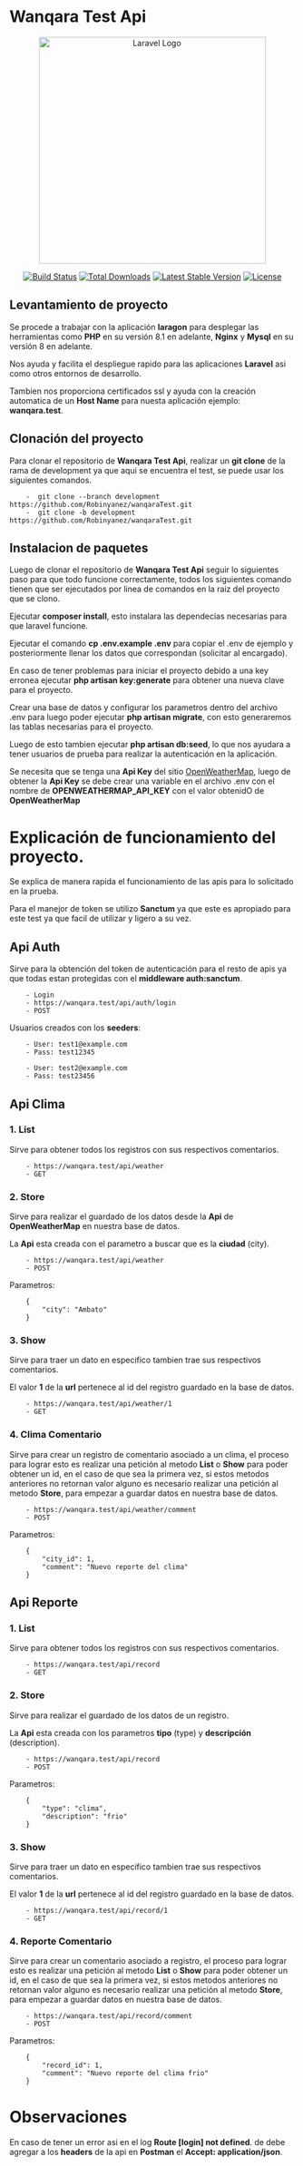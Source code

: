 # Wanqara Test Api
<p align="center"><a href="https://laravel.com" target="_blank"><img src="https://raw.githubusercontent.com/laravel/art/master/logo-lockup/5%20SVG/2%20CMYK/1%20Full%20Color/laravel-logolockup-cmyk-red.svg" width="400" alt="Laravel Logo"></a></p>

<p align="center">
<a href="https://travis-ci.org/laravel/framework"><img src="https://travis-ci.org/laravel/framework.svg" alt="Build Status"></a>
<a href="https://packagist.org/packages/laravel/framework"><img src="https://img.shields.io/packagist/dt/laravel/framework" alt="Total Downloads"></a>
<a href="https://packagist.org/packages/laravel/framework"><img src="https://img.shields.io/packagist/v/laravel/framework" alt="Latest Stable Version"></a>
<a href="https://packagist.org/packages/laravel/framework"><img src="https://img.shields.io/packagist/l/laravel/framework" alt="License"></a>
</p>

## Levantamiento de proyecto

Se procede a trabajar con la aplicación **laragon** para desplegar las herramientas como **PHP** en su versión 8.1 en adelante, **Nginx** y **Mysql** en su versión 8 en adelante.

Nos ayuda y facilita el despliegue rapido para las aplicaciones **Laravel** asi como otros entornos de desarrollo.

Tambien nos proporciona certificados ssl y ayuda con la creación automatica de un **Host Name** para nuesta aplicación ejemplo: **wanqara.test**.


## Clonación del proyecto

Para clonar el repositorio de **Wanqara Test Api**, realizar un **git clone** de la rama de development ya que aqui se encuentra el test, se puede usar los siguientes comandos.

        -  git clone --branch development https://github.com/Robinyanez/wanqaraTest.git
        -  git clone -b development https://github.com/Robinyanez/wanqaraTest.git

## Instalacion de paquetes

Luego de clonar el repositorio de **Wanqara Test Api** seguir lo siguientes paso para que todo funcione correctamente, todos los siguientes comando tienen que ser ejecutados por linea de comandos en la raiz del proyecto que se clono.

Ejecutar **composer install**, esto instalara las dependecias necesarias para que laravel funcione.

Ejecutar el comando **cp .env.example .env** para copiar el .env de ejemplo y posteriormente llenar los datos que correspondan (solicitar al encargado).

En caso de tener problemas para iniciar el proyecto debido a una key erronea ejecutar **php artisan key:generate** para obtener una nueva clave para el proyecto.

Crear una base de datos y configurar los parametros dentro del archivo .env para luego poder ejecutar **php artisan migrate**, con esto generaremos las tablas necesarias para el proyecto.

Luego de esto tambien ejecutar **php artisan db:seed**, lo que nos ayudara a tener usuarios de prueba para realizar la autenticación en la aplicación.

Se necesita que se tenga una **Api Key** del sitio [OpenWeatherMap](https://openweathermap.org/api), luego de obtener la **Api Key** se debe crear una variable en el archivo .env con el nombre de **OPENWEATHERMAP_API_KEY** con el valor obtenidO de **OpenWeatherMap**

# Explicación de funcionamiento del proyecto.

Se explica de manera rapida el funcionamiento de las apis para lo solicitado en la prueba.

Para el manejor de token se utilizo **Sanctum** ya que este es apropiado para este test ya que facil de utilizar y ligero a su vez.

## Api Auth

Sirve para la obtención del token de autenticación para el resto de apis ya que todas estan protegidas con el **middleware auth:sanctum**.

        - Login
        - https://wanqara.test/api/auth/login
        - POST

Usuarios creados con los **seeders**:

        - User: test1@example.com 
        - Pass: test12345

        - User: test2@example.com 
        - Pass: test23456

## Api Clima

### 1. List

Sirve para obtener todos los registros con sus respectivos comentarios.

        - https://wanqara.test/api/weather
        - GET

### 2. Store

Sirve para realizar el guardado de los datos desde la **Api** de **OpenWeatherMap** en nuestra base de datos.

La **Api** esta creada con el parametro a buscar que es la **ciudad** (city).

        - https://wanqara.test/api/weather
        - POST

Parametros:

        {
            "city": "Ambato"
        }

### 3. Show

Sirve para traer un dato en especifico tambien trae sus respectivos comentarios.

El valor **1** de la **url** pertenece al id del registro guardado en la base de datos.

        - https://wanqara.test/api/weather/1
        - GET

### 4. Clima Comentario

Sirve para crear un registro de comentario asociado a un clima, el proceso para lograr esto es realizar una petición al metodo **List** o **Show** para poder obtener un id, en el caso de que sea la primera vez, si estos metodos anteriores no retornan valor alguno es necesario realizar una petición al metodo **Store**, para empezar a guardar datos en nuestra base de datos.

        - https://wanqara.test/api/weather/comment
        - POST

Parametros:

        {
            "city_id": 1,
            "comment": "Nuevo reporte del clima"
        }

## Api Reporte

### 1. List

Sirve para obtener todos los registros con sus respectivos comentarios.

        - https://wanqara.test/api/record
        - GET

### 2. Store

Sirve para realizar el guardado de los datos de un registro.

La **Api** esta creada con los parametros **tipo** (type) y **descripción** (description).

        - https://wanqara.test/api/record
        - POST

Parametros:

        {
            "type": "clima",
            "description": "frio"
        }

### 3. Show

Sirve para traer un dato en especifico tambien trae sus respectivos comentarios.

El valor **1** de la **url** pertenece al id del registro guardado en la base de datos.

        - https://wanqara.test/api/record/1
        - GET

### 4. Reporte Comentario

Sirve para crear un comentario asociado a registro, el proceso para lograr esto es realizar una petición al metodo **List** o **Show** para poder obtener un id, en el caso de que sea la primera vez, si estos metodos anteriores no retornan valor alguno es necesario realizar una petición al metodo **Store**, para empezar a guardar datos en nuestra base de datos.

        - https://wanqara.test/api/record/comment
        - POST

Parametros:

        {
            "record_id": 1,
            "comment": "Nuevo reporte del clima frio"
        }

# Observaciones

En caso de tener un error asi en el log **Route [login] not defined**. de debe agregar a los **headers** de la api en **Postman** el **Accept: application/json**.
